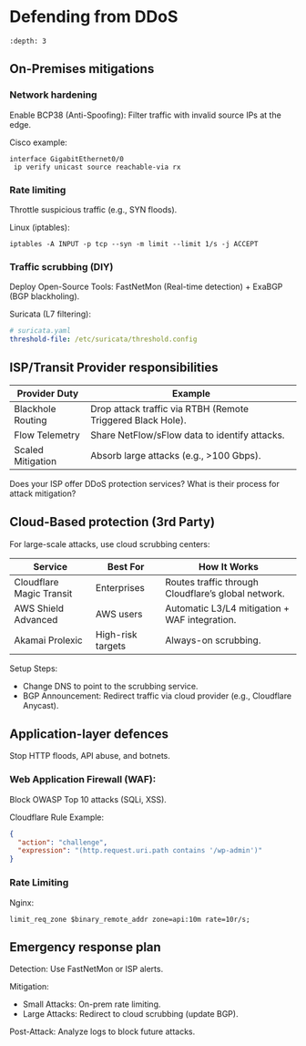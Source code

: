 # Defending from DDoS


```{contents} Table of Contents
:depth: 3
```

## On-Premises mitigations

### Network hardening

Enable BCP38 (Anti-Spoofing): Filter traffic with invalid source IPs at the edge.

Cisco example:

```
interface GigabitEthernet0/0
 ip verify unicast source reachable-via rx
```

### Rate limiting

Throttle suspicious traffic (e.g., SYN floods).

Linux (iptables):

```
iptables -A INPUT -p tcp --syn -m limit --limit 1/s -j ACCEPT
```

### Traffic scrubbing (DIY)

Deploy Open-Source Tools: FastNetMon (Real-time detection) + ExaBGP (BGP blackholing).

Suricata (L7 filtering):

```yaml
# suricata.yaml
threshold-file: /etc/suricata/threshold.config
```

##  ISP/Transit Provider responsibilities

| Provider Duty	     | Example                                                     |
|--------------------|-------------------------------------------------------------|
| Blackhole Routing	 | Drop attack traffic via RTBH (Remote Triggered Black Hole). |
| Flow Telemetry	    | Share NetFlow/sFlow data to identify attacks.               |
| Scaled Mitigation	 | Absorb large attacks (e.g., >100 Gbps).                     |

Does your ISP offer DDoS protection services? What is their process for attack mitigation?

## Cloud-Based protection (3rd Party)

For large-scale attacks, use cloud scrubbing centers:

| Service	                  | Best For	          | How It Works                                        |
|---------------------------|--------------------|-----------------------------------------------------|
| Cloudflare Magic Transit	 | Enterprises	       | Routes traffic through Cloudflare’s global network. |
| AWS Shield Advanced	      | AWS users	         | Automatic L3/L4 mitigation + WAF integration.       |
| Akamai Prolexic	          | High-risk targets	 | Always-on scrubbing.                                |

Setup Steps:

* Change DNS to point to the scrubbing service.
* BGP Announcement: Redirect traffic via cloud provider (e.g., Cloudflare Anycast).

## Application-layer defences

Stop HTTP floods, API abuse, and botnets.

### Web Application Firewall (WAF): 

Block OWASP Top 10 attacks (SQLi, XSS).

Cloudflare Rule Example:

```json
{
  "action": "challenge",
  "expression": "(http.request.uri.path contains '/wp-admin')"
}
```

### Rate Limiting

Nginx:

```
limit_req_zone $binary_remote_addr zone=api:10m rate=10r/s;
```

## Emergency response plan

Detection: Use FastNetMon or ISP alerts.

Mitigation:

* Small Attacks: On-prem rate limiting.
* Large Attacks: Redirect to cloud scrubbing (update BGP).

Post-Attack: Analyze logs to block future attacks.
        
